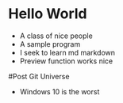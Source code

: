 # Hello World
+ A class of nice people
+ A sample program
+ I seek to learn md markdown
+ Preview function works nice

#Post Git Universe
+ Windows 10 is the worst
